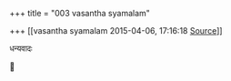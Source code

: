 +++
title = "003 vasantha syamalam"

+++
[[vasantha syamalam	2015-04-06, 17:16:18 [Source](https://groups.google.com/g/samskrita/c/DVLODvBCGQ0)]]



धन्यवादः



